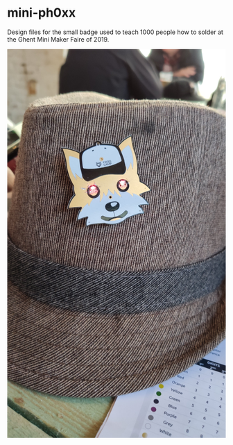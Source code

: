 # mini-ph0xx
Design files for the small badge used to teach 1000 people how to solder at the Ghent Mini Maker Faire of 2019.

![Mini-Ph0xx SMD](media/Mini-Ph0xx_SMD.jpg)